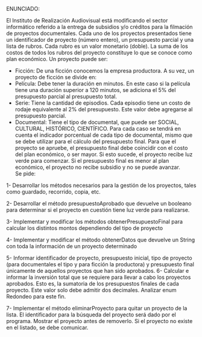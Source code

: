 ENUNCIADO:

El Instituto de Realización Audiovisual está modificando el sector informático referido a la entrega de subsidios y/o créditos para la filmación de proyectos documentales.
Cada uno de los proyectos presentados tiene un identificador de proyecto (número entero), un presupuesto parcial y una lista de rubros. Cada rubro es un valor monetario (doble). 
La suma de los costos de todos los rubros del proyecto constituye lo que se conoce como plan económico. 
Un proyecto puede ser: 
* Ficción: De una ficción conocemos la empresa productora. A su vez, un proyecto de ficción se divide en:
* Película: Debe tener la duración en minutos. En este caso si la película tiene una duración superior a 120 minutos, se adiciona el 5% del presupuesto parcial al presupuesto total.  
* Serie: Tiene la cantidad de episodios. Cada episodio tiene un costo de rodaje equivalente al  2% del presupuesto. Este valor debe agregarse al presupuesto parcial.  
* Documental: Tiene el tipo de documental, que puede ser SOCIAL, CULTURAL, HISTÓRICO, CIENTÍFICO. Para cada caso se tendrá en cuenta el indicador porcentual de cada tipo de documental, mismo que se debe utilizar para el cálculo del presupuesto final. 
Para que el proyecto se apruebe, el presupuesto final debe coincidir con el costo del plan económico, o ser mayor. Si esto sucede, el proyecto recibe luz verde para comenzar. Si el presupuesto final es menor al plan económico, el proyecto no recibe subsidio y no se puede avanzar.   
Se pide:

1- Desarrollar los métodos necesarios para la gestión de los proyectos, tales como guardado, recorrido, copia, etc. 

2- Desarrollar el método presupuestoAprobado que devuelve un booleano para determinar si el proyecto en cuestión tiene luz verde para realizarse.

3- Implementar y modificar los métodos obtenerPresupuestoFinal para calcular los distintos montos dependiendo del tipo de proyecto

4- Implementar y modificar el método obtenerDatos que devuelve un String con toda la información de un proyecto determinado

5- Informar identificador de proyecto, presupuesto inicial, tipo de proyecto (para documentales el tipo y para ficción la productora) y presupuesto final únicamente de aquellos proyectos que han sido aprobados. 
6- Calcular e informar la inversión total que se requiere para llevar a cabo los proyectos aprobados. Esto es, la sumatoria de los presupuestos finales de cada proyecto. Este valor solo debe admitir dos decimales. Analizar enum Redondeo para este fin. 

7- Implementar el método eliminarProyecto para quitar un proyecto de la lista. El identificador para la búsqueda del proyecto será dado por el programa. Mostrar el proyecto antes de removerlo. Si el proyecto no existe en el listado, se debe comunicar. 

